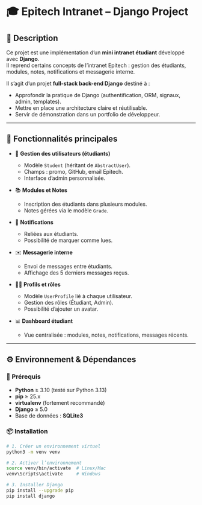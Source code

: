 # 🎓 Epitech Intranet – Django Project

## 📌 Description
Ce projet est une implémentation d’un **mini intranet étudiant** développé avec **Django**.  
Il reprend certains concepts de l’intranet Epitech : gestion des étudiants, modules, notes, notifications et messagerie interne.  

Il s’agit d’un projet **full-stack back-end Django** destiné à :  
- Approfondir la pratique de Django (authentification, ORM, signaux, admin, templates).  
- Mettre en place une architecture claire et réutilisable.  
- Servir de démonstration dans un portfolio de développeur.  

---

## 🚀 Fonctionnalités principales
- 👤 **Gestion des utilisateurs (étudiants)**
  - Modèle `Student` (héritant de `AbstractUser`).  
  - Champs : promo, GitHub, email Epitech.  
  - Interface d’admin personnalisée.  

- 📚 **Modules et Notes**
  - Inscription des étudiants dans plusieurs modules.  
  - Notes gérées via le modèle `Grade`.  

- 🔔 **Notifications**
  - Reliées aux étudiants.  
  - Possibilité de marquer comme lues.  

- ✉️ **Messagerie interne**
  - Envoi de messages entre étudiants.  
  - Affichage des 5 derniers messages reçus.  

- 🧑‍💻 **Profils et rôles**
  - Modèle `UserProfile` lié à chaque utilisateur.  
  - Gestion des rôles (Étudiant, Admin).  
  - Possibilité d’ajouter un avatar.  

- 📊 **Dashboard étudiant**
  - Vue centralisée : modules, notes, notifications, messages récents.  

---

## ⚙️ Environnement & Dépendances

### 🔧 Prérequis
- **Python** ≥ 3.10 (testé sur Python 3.13)  
- **pip** ≥ 25.x  
- **virtualenv** (fortement recommandé)  
- **Django** ≥ 5.0  
- Base de données : **SQLite3**  

### 📦 Installation
```bash
# 1. Créer un environnement virtuel
python3 -m venv venv

# 2. Activer l’environnement
source venv/bin/activate  # Linux/Mac
venv\Scripts\activate     # Windows

# 3. Installer Django
pip install --upgrade pip
pip install django
